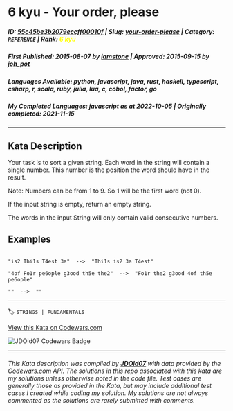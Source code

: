 # 6 kyu - Your order,  please

##### **ID**: [55c45be3b2079eccff00010f](https://www.codewars.com/kata/55c45be3b2079eccff00010f) | **Slug**: [your-order-please](https://www.codewars.com/kata/55c45be3b2079eccff00010f) | **Category**: `REFERENCE` | **Rank**: <span style="color:yellow">6 kyu</span>

##### **First Published**: 2015-08-07 ***by*** [iamstone](https://www.codewars.com/users/iamstone) | **Approved**: 2015-09-15 ***by*** [joh_pot](https://www.codewars.com/users/joh_pot)

##### **Languages Available**: python, javascript, java, rust, haskell, typescript, csharp, r, scala, ruby, julia, lua, c, cobol, factor, go

##### **My Completed Languages**: javascript ***as at*** 2022-10-05 | **Originally completed**: 2021-11-15

---

## Kata Description


Your task is to sort a given string. Each word in the string will contain a single number. This number is the position the word should have in the result.



Note: Numbers can be from 1 to 9. So 1 will be the first word (not 0).



If the input string is empty, return an empty string.

The words in the input String will only contain valid consecutive numbers.





## Examples



```

"is2 Thi1s T4est 3a"  -->  "Thi1s is2 3a T4est"

"4of Fo1r pe6ople g3ood th5e the2"  -->  "Fo1r the2 g3ood 4of th5e pe6ople"

""  -->  ""

```

---


🏷 `STRINGS | FUNDAMENTALS`


[View this Kata on Codewars.com](https://www.codewars.com/kata/55c45be3b2079eccff00010f)

![](https://www.codewars.com/users/jdold07/badges/large "JDOld07 Codewars Badge")

---

###### *This Kata description was compiled by [**JDOld07**](https://tpstech.dev) with data provided by the [Codewars.com](https://www.codewars.com) API.  The solutions in this repo associated with this kata are my solutions unless otherwise noted in the code file.  Test cases are generally those as provided in the Kata, but may include additional test cases I created while coding my solution.  My solutions are not always commented as the solutions are rarely submitted with comments.*
